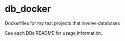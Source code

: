 # db_docker
Dockerfiles for my test projects that involve databases

See each DBs README for usage information.